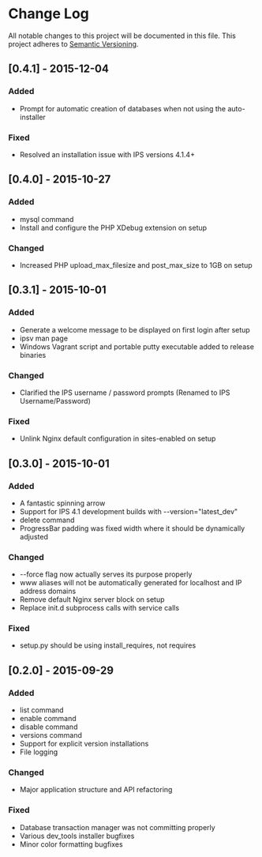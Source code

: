 # Change Log
All notable changes to this project will be documented in this file.
This project adheres to [Semantic Versioning](http://semver.org/).

## [0.4.1] - 2015-12-04
### Added
- Prompt for automatic creation of databases when not using the auto-installer

### Fixed
- Resolved an installation issue with IPS versions 4.1.4+


## [0.4.0] - 2015-10-27
### Added
- mysql command
- Install and configure the PHP XDebug extension on setup

### Changed
- Increased PHP upload_max_filesize and post_max_size to 1GB on setup


## [0.3.1] - 2015-10-01
### Added
- Generate a welcome message to be displayed on first login after setup
- ipsv man page
- Windows Vagrant script and portable putty executable added to release binaries

### Changed
- Clarified the IPS username / password prompts (Renamed to IPS Username/Password)

### Fixed
- Unlink Nginx default configuration in sites-enabled on setup


## [0.3.0] - 2015-10-01
### Added
- A fantastic spinning arrow
- Support for IPS 4.1 development builds with --version="latest_dev"
- delete command
- ProgressBar padding was fixed width where it should be dynamically adjusted

### Changed
- --force flag now actually serves its purpose properly
- www aliases will not be automatically generated for localhost and IP address domains
- Remove default Nginx server block on setup
- Replace init.d subprocess calls with service calls

### Fixed
- setup.py should be using install_requires, not requires


## [0.2.0] - 2015-09-29
### Added
- list command
- enable command
- disable command
- versions command
- Support for explicit version installations
- File logging

### Changed
- Major application structure and API refactoring

### Fixed
- Database transaction manager was not committing properly
- Various dev_tools installer bugfixes
- Minor color formatting bugfixes
